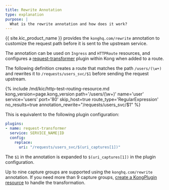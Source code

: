 ```yaml
---
title: Rewrite Annotation
type: explanation
purpose: |
  What is the rewrite annotation and how does it work?
---
```


{{ site.kic_product_name }} provides the `konghq.com/rewrite` annotation to customize the request path before it is sent to the upstream service.

The annotation can be used on `Ingress` and `HTTPRoute` resources, and configures a [request-transformer](/hub/kong-inc/request-transformer/) plugin within Kong when added to a route.

The following definition creates a route that matches the path `/users/(\w+)` and rewrites it to `/requests/users_svc/$1` before sending the request upstream.

{% include /md/kic/http-test-routing-resource.md kong_version=page.kong_version path='/users/(\w+)' name='user' service='users' port='80' skip_host=true route_type='RegularExpression' no_results=true annotation_rewrite="/requests/users_svc/$1" %}

This is equivalent to the following plugin configuration:

```yaml
plugins:
- name: request-transformer
  service: SERVICE_NAME|ID
  config:
    replace:
      uri: "/requests/users_svc/$(uri_captures[1])"
```

The `$1` in the annotation is expanded to `$(uri_captures[1])` in the plugin configuration.

Up to nine capture groups are supported using the `konghq.com/rewrite` annotation. If you need more than 9 capture groups, [create a KongPlugin resource](/hub/kong-inc/request-transformer/how-to/basic-example/?tab=kubernetes) to handle the transformation.
